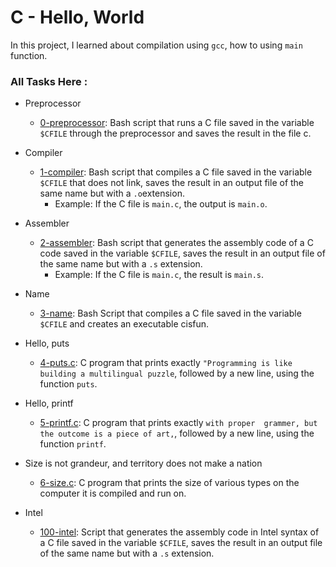 # C - Hello, World

In this project, I learned about compilation using `gcc`, how to using `main` function.

### All Tasks Here :

+ Preprocessor
  - [0-preprocessor](https://github.com/BigGtpoint/alx-low_level_programming/blob/main/0x00-hello_world/0-preprocessor): Bash script that runs a C file saved in      the variable `$CFILE` through the preprocessor and saves the result in the file c.
  
+ Compiler
  - [1-compiler](https://github.com/BigGtpoint/alx-low_level_programming/blob/main/0x00-hello_world/1-compiler): Bash script that compiles a C file saved in the     variable `$CFILE` that does not link, saves the result in an output file of the same name but with a `.o`extension.
     - Example: If the C file is `main.c`, the output is `main.o`.
     
+ Assembler
  - [2-assembler](https://github.com/BigGtpoint/alx-low_level_programming/blob/main/0x00-hello_world/2-assembler): Bash script that generates the assembly code     of a C code saved in the variable `$CFILE`, saves the result in an output file of the same name but with a     `.s` extension.
     - Example: If the C file is `main.c`, the result is `main.s`.
     
+ Name
  - [3-name](https://github.com/BigGtpoint/alx-low_level_programming/blob/main/0x00-hello_world/3-name): Bash Script that compiles a C file saved in the        variable `$CFILE` and creates an executable cisfun.
    
+ Hello, puts
  - [4-puts.c](https://github.com/BigGtpoint/alx-low_level_programming/blob/main/0x00-hello_world/4-puts.c): C program that prints exactly `"Programming is like building a multilingual puzzle`, followed by a new line, using the function `puts`.
  
+ Hello, printf
  - [5-printf.c](https://github.com/BigGtpoint/alx-low_level_programming/blob/main/0x00-hello_world/5-printf.c): C program that prints exactly `with proper  grammer, but the outcome is a piece of art,`, followed by a new line, using the function `printf`.
 
+ Size is not grandeur, and territory does not make a nation
  - [6-size.c](https://github.com/BigGtpoint/alx-low_level_programming/blob/main/0x00-hello_world/6-size.c): C program that prints the size of various types on     the computer it is compiled and run on.
 
+ Intel
  - [100-intel](https://github.com/BigGtpoint/alx-low_level_programming/blob/main/0x00-hello_world/100-intel): Script that generates the assembly code in Intel      syntax of a C file saved in the variable `$CFILE`, saves the result in an output file of the same name but with a `.s` extension.
  


  
  

